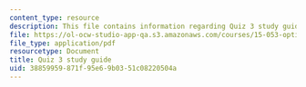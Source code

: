 ```yaml
---
content_type: resource
description: This file contains information regarding Quiz 3 study guide.
file: https://ol-ocw-studio-app-qa.s3.amazonaws.com/courses/15-053-optimization-methods-in-management-science-spring-2013/38859959871f95e69b0351c08220504a_MIT15_053S13_quiz3guide.pdf
file_type: application/pdf
resourcetype: Document
title: Quiz 3 study guide
uid: 38859959-871f-95e6-9b03-51c08220504a
---
```

